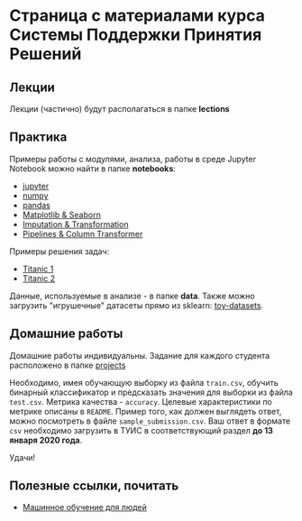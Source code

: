 # Страница с материалами курса Системы Поддержки Принятия Решений
## Лекции
Лекции (частично) будут располагаться в папке **lections**
## Практика
Примеры работы с модулями, анализа, работы в среде Jupyter Notebook можно найти в папке **notebooks**:
- [jupyter](./notebooks/jupyter-notebook-commands.ipynb)
- [numpy](./notebooks/numpy.ipynb)
- [pandas](./notebooks/pandas.ipynb)
- [Matplotlib & Seaborn](./notebooks/matplotlib-seaborn.ipynb)
- [Imputation & Transformation](./notebooks/imputation-transformation.ipynb)
- [Pipelines & Column Transformer](./notebooks/pipelines-column-transformer.ipynb)

Примеры решения задач:
- [Titanic 1](./notebooks/titanic-example.ipynb)
- [Titanic 2](./notebooks/pipelines-column-transformer.ipynb)

Данные, используемые в анализе - в папке **data**. Также можно загрузить "игрушечные" датасеты прямо 
из sklearn: [toy-datasets](./notebooks/toy-datasets.ipynb). 


## Домашние работы
Домашние работы индивидуальны. Задание для каждого студента расположено в папке [projects](./data/projects)

Необходимо, имея обучающую выборку из файла `train.csv`, обучить бинарный классификатор и предсказать значения для выборки из файла `test.csv`. Метрика качества - `accuracy`. Целевые характеристики по метрике описаны в `README`. Пример того, как должен выглядеть ответ, можно посмотреть в файле `sample_submission.csv`. Ваш ответ в формате `csv` необходимо загрузить в ТУИС в соответствующий раздел **до 13 января 2020 года**.

Удачи! 

## Полезные ссылки, почитать
- [Машинное обучение для людей](https://vas3k.ru/blog/machine_learning/)